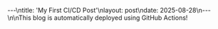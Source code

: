 ---\ntitle: 'My First CI/CD Post'\nlayout: post\ndate: 2025-08-28\n---\n\nThis blog is automatically deployed using GitHub Actions!
